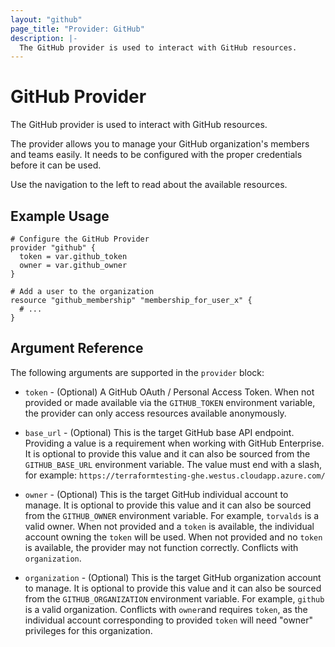 ```yaml
---
layout: "github"
page_title: "Provider: GitHub"
description: |-
  The GitHub provider is used to interact with GitHub resources.
---
```


# GitHub Provider

The GitHub provider is used to interact with GitHub resources.

The provider allows you to manage your GitHub organization's members and teams easily.
It needs to be configured with the proper credentials before it can be used.

Use the navigation to the left to read about the available resources.

## Example Usage

```hcl
# Configure the GitHub Provider
provider "github" {
  token = var.github_token
  owner = var.github_owner
}

# Add a user to the organization
resource "github_membership" "membership_for_user_x" {
  # ...
}
```

## Argument Reference

The following arguments are supported in the `provider` block:

* `token` - (Optional) A GitHub OAuth / Personal Access Token. When not provided or made available via the `GITHUB_TOKEN` environment variable, the provider can only access resources available anonymously.

* `base_url` - (Optional) This is the target GitHub base API endpoint. Providing a value is a requirement when working with GitHub Enterprise.  It is optional to provide this value and it can also be sourced from the `GITHUB_BASE_URL` environment variable.  The value must end with a slash, for example: `https://terraformtesting-ghe.westus.cloudapp.azure.com/`

* `owner` - (Optional) This is the target GitHub individual account to manage.  It is optional to provide this value and it can also be sourced from the `GITHUB_OWNER` environment variable. For example, `torvalds` is a valid owner. When not provided and a `token` is available, the individual account owning the `token` will be used. When not provided and no `token` is available, the provider may not function correctly. Conflicts with `organization`.

* `organization` - (Optional) This is the target GitHub organization account to manage. It is optional to provide this value and it can also be sourced from the `GITHUB_ORGANIZATION` environment variable. For example, `github` is a valid organization. Conflicts with `owner`and requires `token`, as the individual account corresponding to provided `token` will need "owner" privileges for this organization.

